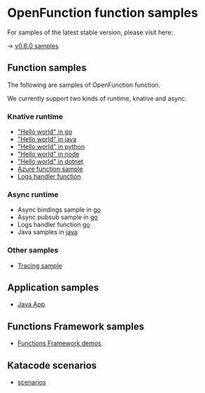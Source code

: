 # OpenFunction function samples

For samples of the latest stable version, please visit here:

-> [v0.6.0 samples](https://github.com/openFunction/samples/tree/release-0.6)

## Function samples

The following are samples of OpenFunction function.

We currently support two kinds of runtime, knative and async.

### Knative runtime

- ["Hello world" in go](functions/knative/hello-world-go)
- ["Hello world" in java](functions/knative/java/hello-world)
- ["Hello world" in python](functions/knative/hello-world-python)
- ["Hello world" in node](functions/knative/hello-world-node)
- ["Hello world" in dotnet](functions/knative/hello-world-dotnet)
- [Azure function sample](functions/knative/azure-func-go)
- [Logs handler function](functions/knative/logs-handler-function)

### Async runtime

- Async bindings sample in [go](functions/async/bindings)
- Async pubsub sample in [go](functions/async/pubsub)
- Logs handler function [go](functions/async/logs-handler-function)
- Java samples in [java](functions/async/java)

### Other samples

- [Tracing sample](functions/tracing/README.md)

## Application samples

- [Java App](apps/sample-apps-java-maven.yaml)

## Functions Framework samples

- [Functions Framework demos](functions-framework)

## Katacode scenarios

- [scenarios](katacoda-scenarios)

